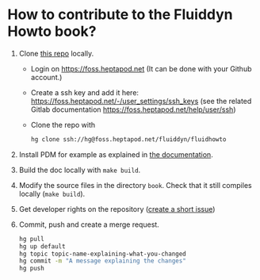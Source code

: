 # How to contribute to the Fluiddyn Howto book?

1. Clone [this repo](https://foss.heptapod.net/fluiddyn/fluidhowto) locally.

   - Login on https://foss.heptapod.net (It can be done with your Github account.)

   - Create a ssh key and add it here: https://foss.heptapod.net/-/user_settings/ssh_keys
     (see the related Gitlab documentation https://foss.heptapod.net/help/user/ssh)

   - Clone the repo with

     ```sh
     hg clone ssh://hg@foss.heptapod.net/fluiddyn/fluidhowto
     ```

2. Install PDM for example as explained in
   [the documentation](https://fluiddyn.pages.heptapod.net/fluidhowto/setup-apps.html).

3. Build the doc locally with `make build`.

4. Modify the source files in the directory `book`. Check that it still compiles locally
   (`make build`).

5. Get developer rights on the repository
   ([create a short issue](https://foss.heptapod.net/fluiddyn/fluidhowto/-/issues/new))

6. Commit, push and create a merge request.

   ```sh
   hg pull
   hg up default
   hg topic topic-name-explaining-what-you-changed
   hg commit -m "A message explaining the changes"
   hg push
   ```
